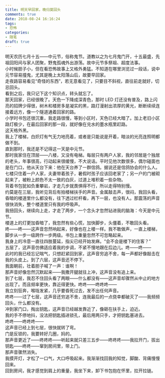 ```yaml
---
title: 明天早回家，晚归莫回头
comments: true
date: 2018-08-24 16:16:24
tags:
- 恐怖
categories:
- 随笔
draft: true
---
```

明天农历七月十五——中元节，俗称鬼节。道教以之为七月鬼门开，十五最盛，先祖回阳间与家人团聚，野鬼孤魂外出游荡。故中元节多祭祖、超度法事。 <!--more-->  
小时候胆子小，但在看恐怖故事上又格外勇猛。不知道在哪里浏览过一段话，说中元节容易撞鬼，尤其是晚上太阳落山后，故要早回家。  
走夜路容易看见“奇怪的东西”，若无意看见了，只要目不斜视，直往前走就好，切忌回头。  
看到之后，我只记下这个知识点，转头就忘了。  
那天回家，已经很晚了。天色一下降成深青色，那时 LED 灯还没有普及，路上闪亮的招牌少得很，树木和楼房多是凝实的黑，路灯漫射出浓厚的黄光，断断续续连接着远方，像一个隧道通着回家的路。  
小学时书包还很沉重，我走路很慢，等到小区时，天色已经大暗了。加上老旧小区路灯极少，在最后回家的那一段，就好像在兑水的墨水瓶里赶路。  
这天格外黑。  
我上了楼梯，白炽灯有气无力地亮着，或者是只能说是开着，暗淡的光亮连照明都做不到。  
直到那时，我还是不记得这一天是中元节。  
那时我家住在顶层——八楼，又没有电梯。每层只有两户人家，我的邻居是个独居的老头，年事很高，行动起来很缓慢，不大说话。平时见他次数很多，偶尔碰面也是在门口，他从天台下来：他在天台养了一群信鸽。据说还是信鸽协会的什么人。  
七楼只住着一户人家，夫妻带着孩子，暑假时孩子应该回老家了；另一户的门被砌起来了，被粉上颜色不太一致的白灰，过道上堆积着一些杂物。  
背着书包犹如负重攀岩，才走几步就畏惧得不行，所以走得特别慢。  
约莫是在三层，我听见背后有拍楼梯扶手的声音。金属敲击声，很闷，我回头看，昏暗的楼道里什么都没有，往下透过栏杆看，再下一层，也没有人。那震荡的声音很快消失，整个楼道里只有我的呼吸声。  
我扭回头，继续向上走，才走了两步，一个念头才忽然钻进我的脑海：今天是中元节。  
楼道上的灯更加昏暗了，我忽然有些心慌，加快脚步，头僵着，不敢回头看。  
咚——咚——这声音忽然响起来，好像也在上楼一样。我不敢做声，一直上楼梯，脚步从一步一级跨作一步两级。书包上重量忽然不可忽略起来。  
我身上的冷意一直往四肢蔓延，指尖已经开始发麻。“会不会是楼下的住客？”  
五层了，这声音仿佛适应着我的步调，不紧不慢地跟在后边儿。咚——咚——  
此时的我已经忘记喘气，只想赶紧回到家，这声音穷追不舍，每一声都好像敲击在我的头皮上。到了六层，这声音还不停下。  
我面朝前，壮着胆子喊了一声：谁啊！  
那声音好像忽然沉默起来——我撒开腿就往上冲，这声音没有追上来。  
到了七层，我忍不住回头看了两眼——什么都没有——这声音却骤然从中止的地方出现了。而且频率更快，靠近得更快。咚咚——咚咚咚——  
我立刻狂奔，喉咙发紧，几乎要昏死过去，发不出任何声音。  
咚咚——过了七层，这声音还穷追不舍，连我最后的一点侥幸都破灭了——我频频回头，什么都没有。  
冲到家门口，掏出钥匙，这声音已经越发靠近了，像砸在扶手上，迫近。  
我的手不停地抖，没法把钥匙插进锁孔，最后用两只手，才把钥匙塞进去。  
咚咚——咚咚咚——  
这声音已经上到七层，很快就转了弯。  
门是反锁的，我要转好几圈，妈的。  
那声音更近了——咚咚咚——听起来就只差三五步——咚咚咚——我拉开门，拔出钥匙——咚咚——窜到房间里，带上门。  
那声音骤然消失。  
我摸开灯，才松了一口气，大口呼吸起来。我渐渐找回我的知觉，脚酸、背痛慢慢回来。  
回到房间，我才感觉到肩上的重量，我坐下来，卸下书包抱在怀里，拉开拉链。